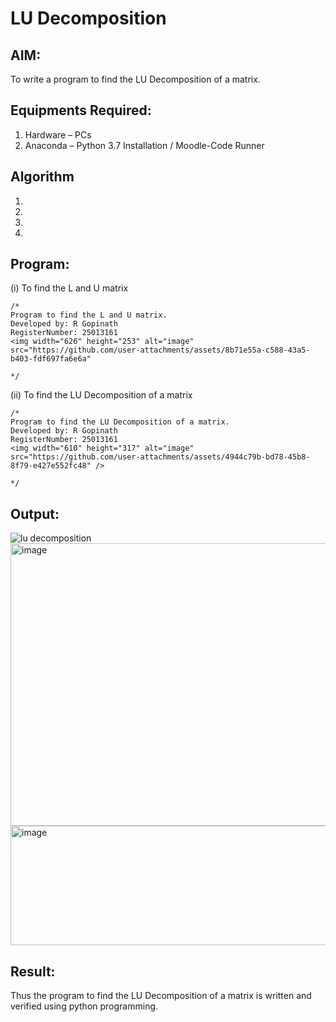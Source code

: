 # LU Decomposition 

## AIM:
To write a program to find the LU Decomposition of a matrix.

## Equipments Required:
1. Hardware – PCs
2. Anaconda – Python 3.7 Installation / Moodle-Code Runner

## Algorithm
1. 
2. 
3. 
4. 

## Program:
(i) To find the L and U matrix
```
/*
Program to find the L and U matrix.
Developed by: R Gopinath
RegisterNumber: 25013161
<img width="626" height="253" alt="image" src="https://github.com/user-attachments/assets/8b71e55a-c588-43a5-b403-fdf697fa6e6a"

*/
```
(ii) To find the LU Decomposition of a matrix
```
/*
Program to find the LU Decomposition of a matrix.
Developed by: R Gopinath
RegisterNumber: 25013161
<img width="610" height="317" alt="image" src="https://github.com/user-attachments/assets/4944c79b-bd78-45b8-8f79-e427e552fc48" />

*/
```

## Output:
![lu decomposition]()
<img width="1177" height="452" alt="image" src="https://github.com/user-attachments/assets/94743aa8-8d5e-480d-982f-05389aa83524" />
<img width="888" height="191" alt="image" src="https://github.com/user-attachments/assets/34ba2ed2-2238-40ab-9521-8af1d146bbfd" />


## Result:
Thus the program to find the LU Decomposition of a matrix is written and verified using python programming.

